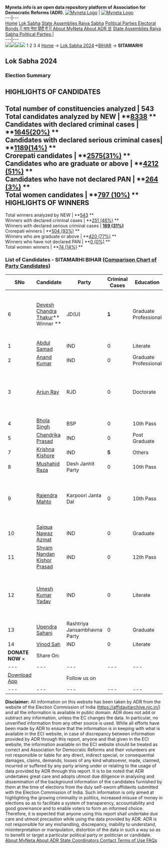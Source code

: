 **Myneta.info is an open data repository platform of Association for Democratic Reforms (ADR).**
[![Myneta Logo](https://www.myneta.info/lib/img/myneta-logo.png)](https://www.myneta.info/) | [![Myneta Logo](https://www.myneta.info/lib/img/adr-logo.png)](https://adrindia.org)  
---|---  
[Home](https://www.myneta.info/) [Lok Sabha](https://www.myneta.info/#ls "Lok Sabha") [ State Assemblies ](https://www.myneta.info/#sa "State Assemblies") [Rajya Sabha](https://www.myneta.info/#rs "Rajya Sabha") [Political Parties ](https://www.myneta.info/party "Political Parties") [ Electoral Bonds ](https://www.myneta.info/electoral_bonds "Electoral Bonds") [ || माय नेता हिंदी में || ](https://translate.google.co.in/translate?prev=hp&hl=en&js=y&u=www.myneta.info&sl=en&tl=hi&history_state0=) [ About MyNeta ](https://adrindia.org/content/about-myneta) [ About ADR ](https://adrindia.org/about-adr/who-we-are) [☰](javascript:void\(0\))
[ State Assemblies ](https://www.myneta.info/#sa "State Assemblies") [ Rajya Sabha ](https://www.myneta.info/#rs "Rajya Sabha") [ Political Parties ](https://www.myneta.info/party "Political Parties")
|   
---|---  
![](https://www.myneta.info/lib/img/banner/banner-1.png)![](https://www.myneta.info/lib/img/banner/banner-2.png)![](https://www.myneta.info/lib/img/banner/banner-3.png)![](https://www.myneta.info/lib/img/banner/banner-4.png)
1  2  3  4 
[Home](https://www.myneta.info/) → [Lok Sabha 2024](https://www.myneta.info/LokSabha2024/)→[BIHAR](https://www.myneta.info/LokSabha2024/index.php?action=show_constituencies&state_id=5) → **SITAMARHI**
### 
## Lok Sabha 2024
###  Election Summary 
HIGHLIGHTS OF CANDIDATES  
---  
Total number of constituencies analyzed |  543   
Total candidates analyzed by NEW | **[8338](https://www.myneta.info/LokSabha2024/index.php?action=summary&subAction=candidates_analyzed&sort=candidate#summary) **  
Candidates with declared criminal cases | **[1645(20%)](https://www.myneta.info/LokSabha2024/index.php?action=summary&subAction=crime&sort=candidate#summary) **  
Candidates with declared serious criminal cases| **[1189(14%)](https://www.myneta.info/LokSabha2024/index.php?action=summary&subAction=serious_crime&sort=candidate#summary) **  
Crorepati candidates | **[2575(31%)](https://www.myneta.info/LokSabha2024/index.php?action=summary&subAction=crorepati&sort=candidate#summary) **  
Candidates who are graduate or above | **[4212 (51%)](https://www.myneta.info/LokSabha2024/index.php?action=summary&subAction=education&sort=candidate#summary) **  
Candidates who have not declared PAN | **[264 (3%)](https://www.myneta.info/LokSabha2024/index.php?action=summary&subAction=without_pan&sort=candidate#summary) **  
Total women candidates | **[797 (10%)](https://www.myneta.info/LokSabha2024/index.php?action=summary&subAction=women_candidate&sort=candidate#summary) **  
HIGHLIGHTS OF WINNERS  
---  
Total winners analyzed by NEW | **[543](https://www.myneta.info/LokSabha2024/index.php?action=summary&subAction=winner_analyzed&sort=candidate#summary) **  
Winners with declared criminal cases | **[251 (46%)](https://www.myneta.info/LokSabha2024/index.php?action=summary&subAction=winner_crime&sort=candidate#summary) **  
Winners with declared serious criminal cases | **[169 (31%)](https://www.myneta.info/LokSabha2024/index.php?action=summary&subAction=winner_serious_crime&sort=candidate#summary)**  
Crorepati winners | **[504 (93%)](https://www.myneta.info/LokSabha2024/index.php?action=summary&subAction=winner_crorepati&sort=candidate#summary) **  
Winners who are graduate or above | **[420 (77%)](https://www.myneta.info/LokSabha2024/index.php?action=summary&subAction=winner_education&sort=candidate#summary) **  
Winners who have not declared PAN | **[0 (0%)](https://www.myneta.info/LokSabha2024/index.php?action=summary&subAction=winner_without_pan&sort=candidate#summary) **  
Total women winners | **[74 (14%)](https://www.myneta.info/LokSabha2024/index.php?action=summary&subAction=winner_women&sort=candidate#summary) **  
### List of Candidates - SITAMARHI:BIHAR ([Comparison Chart of Party Candidates](https://www.myneta.info/LokSabha2024/comparisonchart.php?constituency_id=65))
SNo | Candidate| Party| Criminal Cases| Education| Age| Total Assets| Liabilities  
---|---|---|---|---|---|---|---  
6  | [Devesh Chandra Thakur](https://www.myneta.info/LokSabha2024/candidate.php?candidate_id=7129)** Winner ** | JD(U) | **1** | Graduate Professional| 71 | ![](https://myneta.info/image_v2.php?myneta_folder=LokSabha2024&candidate_id=7129&col=ta) | ![](https://myneta.info/image_v2.php?myneta_folder=LokSabha2024&candidate_id=7129&col=lia)  
1  | [Abdul Samad](https://www.myneta.info/LokSabha2024/candidate.php?candidate_id=7403) | IND | 0 | Literate| 51 | Rs 25,51,000 ~ 25 Lacs+ | Rs 0 ~   
2  | [Anand Kumar](https://www.myneta.info/LokSabha2024/candidate.php?candidate_id=7402) | IND | 0 | Graduate Professional| 27 | Rs 1,26,49,049 ~ 1 Crore+ | Rs 0 ~   
3  | [Arjun Ray](https://www.myneta.info/LokSabha2024/candidate.php?candidate_id=7128) | RJD | 0 | Doctorate| 52 | ![](https://myneta.info/image_v2.php?myneta_folder=LokSabha2024&candidate_id=7128&col=ta) | ![](https://myneta.info/image_v2.php?myneta_folder=LokSabha2024&candidate_id=7128&col=lia)  
4  | [Bhola Singh](https://www.myneta.info/LokSabha2024/candidate.php?candidate_id=7393) | BSP | 0 | 10th Pass| 54 | Rs 2,35,50,000 ~ 2 Crore+ | Rs 14,00,000 ~ 14 Lacs+  
5  | [Chandrika Prasad](https://www.myneta.info/LokSabha2024/candidate.php?candidate_id=7399) | IND | 0 | Post Graduate| 49 | Rs 98,24,000 ~ 98 Lacs+ | Rs 9,63,026 ~ 9 Lacs+  
7  | [Krishna Kishore](https://www.myneta.info/LokSabha2024/candidate.php?candidate_id=7394) | IND | **5** | Others| 38 | Rs 89,27,200 ~ 89 Lacs+ | Rs 0 ~   
8  | [Mushahid Raza](https://www.myneta.info/LokSabha2024/candidate.php?candidate_id=7398) | Desh Janhit Party | 0 | 10th Pass| 33 | Rs 41,59,604 ~ 41 Lacs+ | Rs 0 ~   
9  | [Rajendra Mahto](https://www.myneta.info/LokSabha2024/candidate.php?candidate_id=7400) | Karpoori Janta Dal | 0 | 10th Pass| 62 | ![](https://myneta.info/image_v2.php?myneta_folder=LokSabha2024&candidate_id=7400&col=ta) | ![](https://myneta.info/image_v2.php?myneta_folder=LokSabha2024&candidate_id=7400&col=lia)  
10  | [Saiqua Nawaz Azmat](https://www.myneta.info/LokSabha2024/candidate.php?candidate_id=7401) | IND | 0 | Graduate| 27 | Rs 33,54,056 ~ 33 Lacs+ | Rs 0 ~   
11  | [Shyam Nandan Kishor Prasad](https://www.myneta.info/LokSabha2024/candidate.php?candidate_id=7274) | IND | 0 | 12th Pass| 46 | Rs 2,66,63,080 ~ 2 Crore+ | Rs 0 ~   
12  | [Umesh Kumar Yadav](https://www.myneta.info/LokSabha2024/candidate.php?candidate_id=7397) | IND | 0 | Literate| 37 | ![](https://myneta.info/image_v2.php?myneta_folder=LokSabha2024&candidate_id=7397&col=ta) | ![](https://myneta.info/image_v2.php?myneta_folder=LokSabha2024&candidate_id=7397&col=lia)  
13  | [Upendra Sahani](https://www.myneta.info/LokSabha2024/candidate.php?candidate_id=7396) | Rashtriya Jansambhavna Party | 0 | Graduate| 52 | Rs 3,33,89,000 ~ 3 Crore+ | Rs 0 ~   
14  | [Vinod Sah](https://www.myneta.info/LokSabha2024/candidate.php?candidate_id=7404) | IND | 0 | Literate| 53 | Rs 42,84,000 ~ 42 Lacs+ | Rs 0 ~   
|  **DONATE NOW** × |  Share On:  | [](https://api.whatsapp.com/send?text=https%3A%2F%2Fmyneta.info%2Fpunjab2022%2Findex.php%3Faction%3Dshow_constituencies%26state_id%3D19) | [](https://www.facebook.com/sharer/sharer.php?u=https%3A%2F%2Fmyneta.info%2Fpunjab2022%2Findex.php%3Faction%3Dshow_constituencies%26state_id%3D19) | [](https://twitter.com/share?url=https%3A%2F%2Fmyneta.info%2Fpunjab2022%2Findex.php%3Faction%3Dshow_constituencies%26state_id%3D19)  
---|---|---|---|---  
| [ Download App ](https://play.google.com/store/apps/details?id=com.webrosoft.myneta1&pcampaignid=pcampaignidMKT-Other-global-all-co-prtnr-py-PartBadge-Mar2515-1) | [](https://play.google.com/store/apps/details?id=com.webrosoft.myneta1&pcampaignid=pcampaignidMKT-Other-global-all-co-prtnr-py-PartBadge-Mar2515-1) |  Follow us on  | [](https://www.facebook.com/adrindia.org/) | [](https://twitter.com/adrspeaks) | [](https://groups.google.com/g/national-election-watch?hl=en&pli=1) | [](https://www.instagram.com/adrspeaks/) | [](https://www.youtube.com/user/adrspeaks) | [](https://sharechat.com/profile/adrspeaks)  
---|---|---|---|---|---|---|---|---  
**Disclaimer:** All information on this website has been taken by ADR from the website of the Election Commission of India (https://affidavitarchive.nic.in/) and all the information is available in public domain. ADR does not add or subtract any information, unless the EC changes the data. In particular, no unverified information from any other source is used. While all efforts have been made by ADR to ensure that the information is in keeping with what is available in the ECI website, in case of discrepancy between information provided by ADR through this report, anyone and that given in the ECI website, the information available on the ECI website should be treated as correct and Association for Democratic Reforms and their volunteers are not responsible or liable for any direct, indirect special, or consequential damages, claims, demands, losses of any kind whatsoever, made, claimed, incurred or suffered by any party arising under or relating to the usage of data provided by ADR through this report. It is to be noted that ADR undertakes great care and adopts utmost due diligence in analysing and dissemination of the background information of the candidates furnished by them at the time of elections from the duly self-sworn affidavits submitted with the Election Commission of India. Such information is only aimed at highlighting the growing criminality in politics, increased misuse of money in elections so as to facilitate a system of transparency, accountability and good governance and to enable voters to form an informed choice. Therefore, it is expected that anyone using this report shall undertake due care and utmost precaution while using the data provided by ADR. ADR is not responsible for any mishandling, discrepancy, inability to understand, misinterpretation or manipulation, distortion of the data in such a way so as to benefit or target a particular political party or politician or candidate. 
[ About MyNeta ](https://adrindia.org/content/about-myneta) [ About ADR ](https://adrindia.org/about-adr/who-we-are) [ State Coordinators ](https://adrindia.org/about-adr/state-coordinators) [ Contact ](https://adrindia.org/contact-us) [ Terms of Use ](https://adrindia.org/content/adr-terms-use) [ FAQs ](https://adrindia.org/content/faqs)
